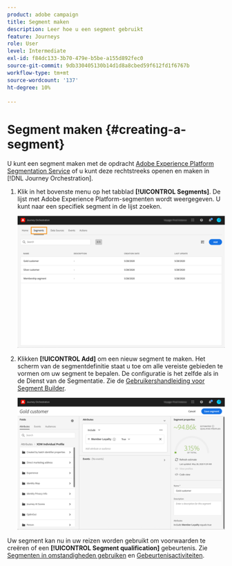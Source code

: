 ```yaml
---
product: adobe campaign
title: Segment maken
description: Leer hoe u een segment gebruikt
feature: Journeys
role: User
level: Intermediate
exl-id: f84dc133-3b70-479e-b5be-a155d892fec0
source-git-commit: 9db330405130b14d1d8a8cbed59f612fd1f6767b
workflow-type: tm+mt
source-wordcount: '137'
ht-degree: 10%

---
```


# Segment maken {#creating-a-segment}

U kunt een segment maken met de opdracht [Adobe Experience Platform Segmentation Service](https://experienceleague.adobe.com/docs/experience-platform/segmentation/home.html) of u kunt deze rechtstreeks openen en maken in [!DNL Journey Orchestration].

1. Klik in het bovenste menu op het tabblad **[!UICONTROL Segments]**. De lijst met Adobe Experience Platform-segmenten wordt weergegeven. U kunt naar een specifiek segment in de lijst zoeken.

   ![](../assets/segment1.png)

1. Klikken **[!UICONTROL Add]** om een nieuw segment te maken. Het scherm van de segmentdefinitie staat u toe om alle vereiste gebieden te vormen om uw segment te bepalen. De configuratie is het zelfde als in de Dienst van de Segmentatie. Zie de [Gebruikershandleiding voor Segment Builder](https://experienceleague.adobe.com/docs/experience-platform/segmentation/ui/overview.html).

   ![](../assets/segment2.png)

Uw segment kan nu in uw reizen worden gebruikt om voorwaarden te creëren of een **[!UICONTROL Segment qualification]** gebeurtenis. Zie [Segmenten in omstandigheden gebruiken](../segment/using-a-segment.md) en [Gebeurtenisactiviteiten](../building-journeys/segment-qualification-events.md).

